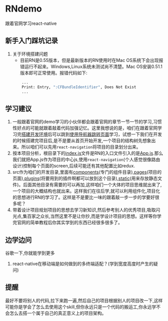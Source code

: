# RNdemo
跟着官网学习react-native

## 新手入门踩坑记录

1. 关于环境搭建问题
    - 目前RN是0.55版本，但是最新版本的RN使用时在Mac OS系统下会出现报错运行不起来。Windows,Linux系统未测试尚不清楚。Mac OS安装0.51.1版本即可正常使用。报错代码如下:<br>
    ```bash
        ...
        Print: Entry, ":CFBundleIdentifier", Does Not Exist
        ...
    ```    

## 学习建议

1. 一般跟着官网的demo学习的小伙伴都会跟着官网的章节一节一节的学习,习惯性好点的可能就跟着敲着代码加强记忆。这里我想说的是，咱们在跟着官网学习完[搭建开发环境](https://reactnative.cn/docs/0.51/getting-started.html#content)后可以跳到[使用导航器跳转页面](https://reactnative.cn/docs/0.51/navigation.html#content)学习，试想一下我们在开发的时候搭建完项目后,是不是要从首页开始开发,一个项目的结构树先想象出来。所以咱们可以先用`react-navigation`将项目的目录划分出来。
2. 按本项目分析，根目录下的[index.js](https://github.com/se7en-1992/RNdemo/blob/master/index.js)文件是RN的入口文件引入的是[App.js](https://github.com/se7en-1992/RNdemo/blob/master/App.js).那么我们就把App.js作为项目的中心js,使用`react-navigation`(个人感觉很像路由设计)控制每个页面的screen,后续可能还有其他配置比如redux. 
3. src作为咱们的开发目录,里面有[components](https://github.com/se7en-1992/RNdemo/tree/master/src/components)(专门的组件目录),[pages](https://github.com/se7en-1992/RNdemo/tree/master/src/pages)(项目的页面),[plugins](https://github.com/se7en-1992/RNdemo/tree/master/src/plugins)(将要用到的插件啊都可以放到这个目录),[static](https://github.com/se7en-1992/RNdemo/tree/master/src/static)(用来存放静态文件)。后面其他目录有需要的可以再加,这样咱们一个大体的项目思维就出来了,一个项目的大概结构也就出来。这样我们在往后学,就可以利用组件化,项目化的思想进行RN的学习了。这样是不是要比一味的跟着敲一步一步的学要好很多呢？
4. 带着设计项目规划项目的思想去学习新知识,然后参考别人的优秀项目,吸取闪光点,集百家之众长,当然这里不是让你抄,而是学设计项目的思想。这样等你学完官网的简单教程后你其实学到的东西已经很多很多了。

## 边学边问

谷歌一下,你就能学到更多 
1. react-native在移动端是如何做到的多终端适配？(学到宽度高度时产生的疑问)   

## 提醒

最好不要将别人的代码,拉下来跑一遍,然后自己的项目根据别人的项目改一下,这样可能你是学会了怎么去使用这个skill,但你永远只是一个代码的搬运工,你永远学不会怎么去搭一个属于自己的真正意义上的项目架构。

